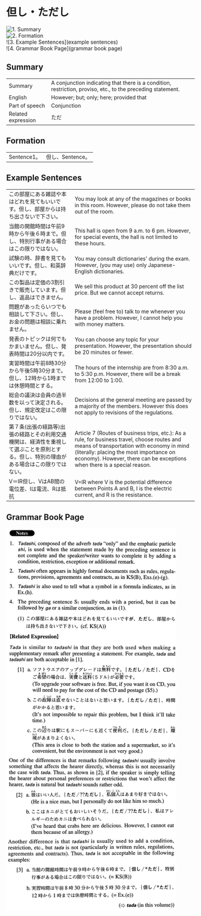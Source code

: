 # 但し・ただし

![1. Summary](summary)<br>
![2. Formation](formation)<br>
![3. Example Sentences](example sentences)<br>
![4. Grammar Book Page](grammar book page)<br>


## Summary

<table><tr>   <td>Summary</td>   <td>A conjunction indicating that there is a condition, restriction, proviso, etc., to the preceding statement.</td></tr><tr>   <td>English</td>   <td>However; but; only; here; provided that</td></tr><tr>   <td>Part of speech</td>   <td>Conjunction</td></tr><tr>   <td>Related expression</td>   <td>ただ</td></tr></table>

## Formation

<table class="table"><tbody><tr class="tr head"><td class="td"><span class="bold">Sentence1。</span></td><td class="td"><span class="concept">但し</span><span>、Sentence。</span></td></tr></tbody></table>

## Example Sentences

<table><tr>   <td>この部屋にある雑誌や本はどれを見てもいいです。但し、部屋からは持ち出さないで下さい。</td>   <td>You may look at any of the magazines or books in this room. However, please do not take them out of the room.</td></tr><tr>   <td>当館の開館時間は午前9時から午後６時まで。但し、特別行事がある場合はこの限りではない。</td>   <td>This hall is open from 9 a.m. to 6 pm. However, for special events, the hall is not limited to these hours.</td></tr><tr>   <td>試験の時、辞書を見てもいいです。但し、和英辞典だけです。</td>   <td>You may consult dictionaries' during the exam. However, (you may use) only Japanese-English dictionaries.</td></tr><tr>   <td>この製品は定価の3割引きで販売しています。但し、返品はできません。　</td>   <td>We sell this product at 30 percent off the list price. But we cannot accept returns.</td></tr><tr>   <td>問題があったらいつでも相談して下さい。但し、お金の問題は相談に乗れません。</td>   <td>Please (feel free to) talk to me whenever you have a problem. However, I cannot help you with money matters.</td></tr><tr>   <td>発表のトピックは何でもかまいません。但し、発表時間は20分以内です。</td>   <td>You can choose any topic for your presentation. However, the presentation should be 20 minutes or fewer.</td></tr><tr>   <td>実習時間は午前8時30分から午後5時30分まで。但し、12時から1時までは休憩時間とする。</td>   <td>The hours of the internship are from 8:30 a.m. to 5:30 p.m. However, there will be a break from 12:00 to 1:00.</td></tr><tr>   <td>総会の議決は会員の過半数を以って決定される。但し、規定改定はこの限りではない。</td>   <td>Decisions at the general meeting are passed by a majority of the members. However this does not apply to revisions of the regulations.</td></tr><tr>   <td>第７条(出張の経路等)出張の経路とその利用交通機関は、経済性を重視して選ぶことを原則とする。但し、特別の理由がある場合はこの限りではない。</td>   <td>Article 7 (Routes of business trips, etc.): As a rule, for business travel, choose routes and means of transportation with economy in mind (literally: placing the most importance on economy). However, there can be exceptions when there is a special reason.</td></tr><tr>   <td>V＝IR但し、VはAB間の電位差、Iは電流、Rは抵抗</td>   <td>V=IR where V is the potential difference between Points A and B, I is the electric current, and R is the resistance.</td></tr></table>

## Grammar Book Page

![](../img/Advanced但し.png)

